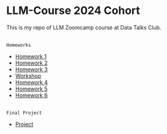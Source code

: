 # LLM-Course 2024 Cohort
This is my repo of LLM Zoomcamp course at Data Talks Club.

<br>`Homeworks`
* [Homework 1](https://github.com/nrx33/LLM-Course/blob/main/module_1/nazmul_homework_1.ipynb)<br>
* [Homework 2](https://github.com/nrx33/LLM-Course/blob/main/module_2/homework/nazmul_homework_2.ipynb)<br>
* [Homework 3](https://github.com/nrx33/LLM-Course/blob/main/module_3/homework/nazmul_homework_3.ipynb)<br>
* [Workshop](https://github.com/nrx33/LLM-Course/blob/main/workshop/dlt_workshop.ipynb)<br>
* [Homework 4](https://github.com/nrx33/LLM-Course/blob/main/module_4/homework/nazmul_homework_4.ipynb)<br>
* [Homework 5](https://github.com/nrx33/LLM-Course/blob/main/module_5/nazmul_homework_5.ipynb)<br>
* [Homework 6](https://github.com/)

<br>`Final Project`
* [Project](https://github.com/)<br>
